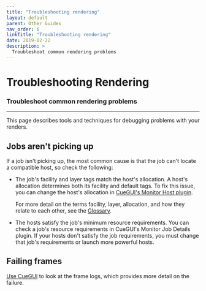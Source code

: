 ```yaml
---
title: "Troubleshooting rendering"
layout: default
parent: Other Guides
nav_order: 6
linkTitle: "Troubleshooting rendering"
date: 2019-02-22
description: >
  Troubleshoot common rendering problems
---
```


# Troubleshooting Rendering

### Troubleshoot common rendering problems

---

This page describes tools and techniques for debugging problems with your
renders.

## Jobs aren't picking up

If a job isn't picking up, the most common cause is that the job can't locate a
compatible host, so check the following:

-   The job's facility and layer tags match the host's allocation. A host's
    allocation determines both its facility and default tags. To fix this issue,
    you can change the host's allocation in
    [CueGUI's Monitor Host plugin](/docs/reference/cuegui-reference#managing-hosts).

    For more detail on the terms facility, layer, allocation, and how they
    relate to each other, see the [Glossary](/docs/concepts/glossary).

-   The hosts satisfy the job's minimum resource requirements. You can check a
    job's resource requirements in CueGUI's Monitor Job Details plugin. If your
    hosts don't satisfy the job requirements, you must change that job's
    requirements or launch more powerful hosts.

## Failing frames

[Use CueGUI](/docs/reference/cuegui-reference#viewing-logs) to look at the frame logs, which
provides more detail on the failure.
